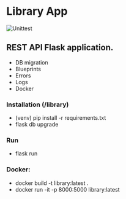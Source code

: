 # Library App

![Unittest](https://github.com/ossnoser/library/workflows/Unittest/badge.svg)

## REST API Flask application.

+ DB migration
+ Blueprints
+ Errors
+ Logs
+ Docker

### Installation (/library)
+ (venv) pip install -r requirements.txt
+ flask db upgrade

### Run
+ flask run


### Docker:
+ docker build -t library:latest .
+ docker run -it -p 8000:5000 library:latest
